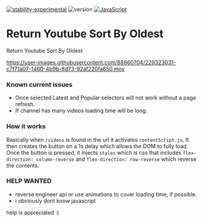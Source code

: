 [![stability-experimental](https://img.shields.io/badge/stability-experimental-orange.svg)](https://github.com/mkenney/software-guides/blob/master/STABILITY-BADGES.md#experimental)  ![version](https://img.shields.io/badge/version-1.0.0-blue) [![JavaScript](https://img.shields.io/badge/--F7DF1E?logo=javascript&logoColor=000)](https://www.javascript.com/)
# Return Youtube Sort By Oldest
 Return Youtube Sort By Oldest
 
 
https://user-images.githubusercontent.com/88860704/229323031-c7f71a07-1460-4b9b-8d73-92af220fa650.mov


### Known current issues
- Once selected Latest and Popular selectors will not work without a page refresh.
- If channel has many videos loading time will be long.

### How it works
Basically when `/videos` is found in the url it activates `contentScript.js`. It then creates the button on a 1s delay which allows the DOM to fully load. Once the button is pressed, it injects `styles` which is css that includes `flex-direction: column-reverse` and `flex-direction: row-reverse` which reverse the contents.

### HELP WANTED
- reverse engineer api or use animations to cover loading time, if possible.
- i obviously dont know javascript

help is appreciated :)
